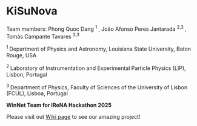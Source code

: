 # KiSuNova

Team members: Phong Quoc Dang  <sup> 1 </sup>, João Afonso Peres Jantarada <sup> 2,3 </sup>, Tomás Campante Tavares  <sup> 2,3 </sup>  

<sup> 1 </sup> Department of Physics and Astronomy, Louisiana State University, Baton Rouge, USA  

<sup> 2 </sup> Laboratory of Instrumentation and Experimental Particle Physics (LIP), Lisbon, Portugal  

<sup> 3 </sup> Department of Physics, Faculty of Sciences of the University of Lisbon (FCUL), Lisboa, Portugal  

**WinNet Team for IReNA Hackathon 2025**

Please visit out [Wiki page](https://github.com/IReNA-NucAstro-QuestionsTools/KiSuNova/wiki) to see our amazing project!
